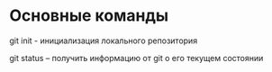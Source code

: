 # Основные команды

git init - инициализация локального репозитория

git status – получить информацию от git о его текущем состоянии

